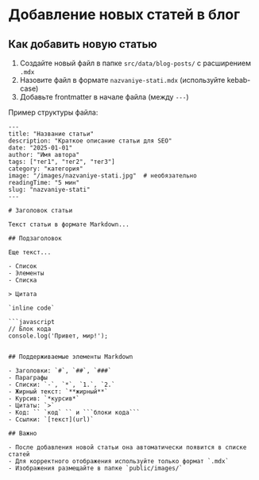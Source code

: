 # Добавление новых статей в блог

## Как добавить новую статью

1. Создайте новый файл в папке `src/data/blog-posts/` с расширением `.mdx`
2. Назовите файл в формате `nazvaniye-stati.mdx` (используйте kebab-case)
3. Добавьте frontmatter в начале файла (между `---`)

Пример структуры файла:

```mdx
---
title: "Название статьи"
description: "Краткое описание статьи для SEO"
date: "2025-01-01"
author: "Имя автора"
tags: ["тег1", "тег2", "тег3"]
category: "категория"
image: "/images/nazvaniye-stati.jpg"  # необязательно
readingTime: "5 мин"
slug: "nazvaniye-stati"
---

# Заголовок статьи

Текст статьи в формате Markdown...

## Подзаголовок

Еще текст...

- Список
- Элементы
- Списка

> Цитата

`inline code`

```javascript
// Блок кода
console.log('Привет, мир!');
```
```

## Поддерживаемые элементы Markdown

- Заголовки: `#`, `##`, `###`
- Параграфы
- Списки: `-`, `*`, `1.`, `2.`
- Жирный текст: `**жирный**`
- Курсив: `*курсив*`
- Цитаты: `>`
- Код: `` `код` `` и ```блоки кода```
- Ссылки: `[текст](url)`

## Важно

- После добавления новой статьи она автоматически появится в списке статей
- Для корректного отображения используйте только формат `.mdx`
- Изображения размещайте в папке `public/images/`
